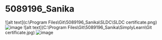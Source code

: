 # 5089196_Sanika
![alt text](c:\Program Files\Git\5089196_Sanika\SLDC\SLDC certificate.png)
<img src="c:\Program Files\Git\5089196_Sanika\SLDC\SLDC certificate.png" alt="image"/>
![alt text](C:\Program Files\Git\5089196_Sanika\SimplyLearn\Git certificate.jpg)
<img src="C:\Program Files\Git\5089196_Sanika\SimplyLearn\Git certificate.jpg" alt="image"/>

